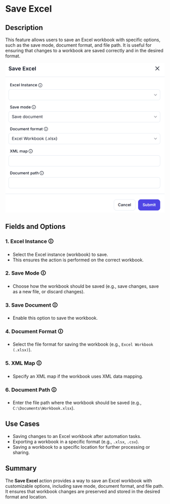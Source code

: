 # Save Excel  

## Description

This feature allows users to save an Excel workbook with specific options, such as the save mode, document format, and file path. It is useful for ensuring that changes to a workbook are saved correctly and in the desired format.  

![Save Excel](save-excel.png)  

## Fields and Options  

### 1. **Excel Instance** 🛈

- Select the Excel instance (workbook) to save.  
- This ensures the action is performed on the correct workbook.  

### 2. **Save Mode** 🛈

- Choose how the workbook should be saved (e.g., save changes, save as a new file, or discard changes).  

### 3. **Save Document** 🛈

- Enable this option to save the workbook.  

### 4. **Document Format** 🛈

- Select the file format for saving the workbook (e.g., `Excel Workbook (.xlsx)`).  

### 5. **XML Map** 🛈

- Specify an XML map if the workbook uses XML data mapping.  

### 6. **Document Path** 🛈

- Enter the file path where the workbook should be saved (e.g., `C:\Documents\Workbook.xlsx`).  

## Use Cases

- Saving changes to an Excel workbook after automation tasks.  
- Exporting a workbook in a specific format (e.g., `.xlsx`, `.csv`).  
- Saving a workbook to a specific location for further processing or sharing.  

## Summary

The **Save Excel** action provides a way to save an Excel workbook with customizable options, including save mode, document format, and file path. It ensures that workbook changes are preserved and stored in the desired format and location.
